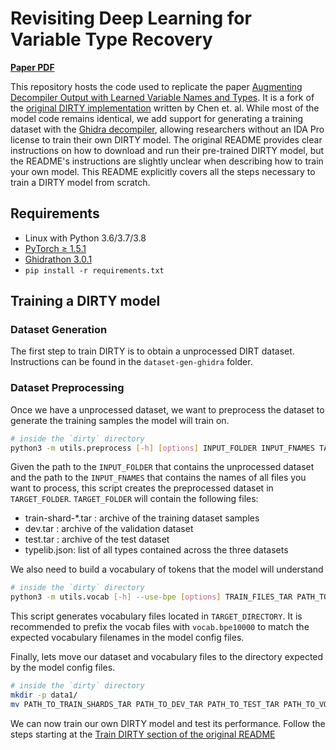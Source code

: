 # Revisiting Deep Learning for Variable Type Recovery

[**Paper PDF**](https://arxiv.org/pdf/2304.03854.pdf)

This repository hosts the code used to replicate the paper [Augmenting Decompiler Output with Learned Variable Names and Types](https://cmustrudel.github.io/papers/ChenDIRTY2022.pdf).
It is a fork of the [original DIRTY implementation](https://github.com/CMUSTRUDEL/DIRTY) written by Chen et. al.
While most of the model code remains identical, we add support for generating a training dataset with the [Ghidra decompiler](https://github.com/NationalSecurityAgency/ghidra), allowing researchers without an IDA Pro license to train their own DIRTY model.
The original README provides clear instructions on how to download and run their pre-trained DIRTY model, but the README's instructions are slightly unclear when describing how to train your own model.
This README explicitly covers all the steps necessary to train a DIRTY model from scratch.

## Requirements

- Linux with Python 3.6/3.7/3.8
- [PyTorch ≥ 1.5.1](https://pytorch.org/)
- [Ghidrathon 3.0.1](https://github.com/mandiant/Ghidrathon)
- `pip install -r requirements.txt`

## Training a DIRTY model

### Dataset Generation
The first step to train DIRTY is to obtain a unprocessed DIRT dataset. Instructions can be found in the `dataset-gen-ghidra` folder.

### Dataset Preprocessing

Once we have a unprocessed dataset, we want to preprocess the dataset to generate the training samples the model will train on.

```bash
# inside the `dirty` directory
python3 -m utils.preprocess [-h] [options] INPUT_FOLDER INPUT_FNAMES TARGET_FOLDER
```

Given the path to the `INPUT_FOLDER` that contains the unprocessed dataset and the path to the `INPUT_FNAMES` that contains the names of all files you want to process, this script creates the preprocessed dataset in `TARGET_FOLDER`.
`TARGET_FOLDER` will contain the following files:
- train-shard-\*.tar : archive of the training dataset samples
- dev.tar : archive of the validation dataset
- test.tar : archive of the test dataset 
- typelib.json: list of all types contained across the three datasets

We also need to build a vocabulary of tokens that the model will understand

```bash
# inside the `dirty` directory
python3 -m utils.vocab [-h] --use-bpe [options] TRAIN_FILES_TAR PATH_TO_TYPELIB_JSON TARGET_DIRECTORY/vocab.bpe10000
```

This script generates vocabulary files located in `TARGET_DIRECTORY`. It is recommended to prefix the vocab files with `vocab.bpe10000` to match the expected vocabulary filenames in the model config files.

Finally, lets move our dataset and vocabulary files to the directory expected by the model config files.

```bash
# inside the `dirty` directory
mkdir -p data1/
mv PATH_TO_TRAIN_SHARDS_TAR PATH_TO_DEV_TAR PATH_TO_TEST_TAR PATH_TO_VOCAB_BPE10000 data1/
```

We can now train our own DIRTY model and test its performance. Follow the steps starting at the [Train DIRTY section of the original README](https://github.com/CMUSTRUDEL/DIRTY/blob/main/README.md#train-dirty)
